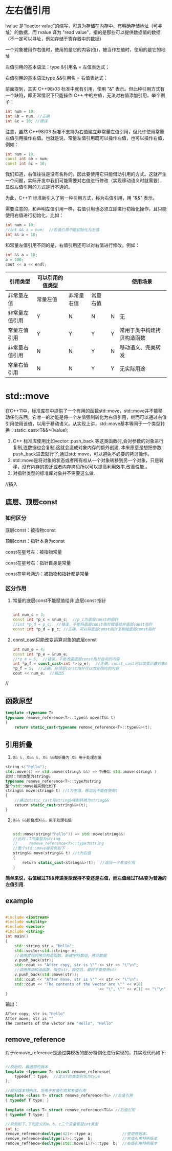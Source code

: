 # 左右值引用

lvalue 是“loactor value”的缩写，可意为存储在内存中、有明确存储地址（可寻址）的数据，而 rvalue 译为 "read value"，指的是那些可以提供数据值的数据（不一定可以寻址，例如存储于寄存器中的数据）



一个对象被用作右值时，使用的是它的内容(值)，被当作左值时，使用的是它的地址



左值引用的基本语法：type &引用名 = 左值表达式；

 右值引用的基本语法type &&引用名 = 右值表达式；



前面提到，其实 C++98/03 标准中就有引用，使用 "&" 表示。但此种引用方式有一个缺陷，即正常情况下只能操作 C++ 中的左值，无法对右值添加引用。举个例子：

```c++
int num = 10;
int &b = num; //正确
int &c = 10; //错误
```

注意，虽然 C++98/03 标准不支持为右值建立非常量左值引用，但允许使用常量左值引用操作右值。也就是说，常量左值引用既可以操作左值，也可以操作右值，例如：

```cpp
int num = 10;
const int &b = num;
const int &c = 10;
```

我们知道，右值往往是没有名称的，因此要使用它只能借助引用的方式。这就产生一个问题，实际开发中我们可能需要对右值进行修改（实现移动语义时就需要），显然左值引用的方式是行不通的。

为此，C++11 标准新引入了另一种引用方式，称为右值引用，用 "&&" 表示。



需要注意的，和声明左值引用一样，右值引用也必须立即进行初始化操作，且只能使用右值进行初始化，比如：

```cpp
int num = 10;
//int && a = num;  //右值引用不能初始化为左值
int && a = 10;
```

和常量左值引用不同的是，右值引用还可以对右值进行修改。例如：

```c++
int && a = 10;
a = 100;
cout << a << endl;
```

| 引用类型       | 可以引用的值类型 |            |          |      | 使用场景                   |
| -------------- | ---------------- | ---------- | -------- | ---- | -------------------------- |
| 非常量左值     | 常量左值         | 非常量右值 | 常量右值 |      |                            |
| 非常量左值引用 | Y                | N          | N        | N    | 无                         |
| 常量左值引用   | Y                | Y          | Y        | Y    | 常用于类中构建拷贝构造函数 |
| 非常量右值引用 | N                | N          | Y        | N    | 移动语义、完美转发         |
| 常量右值引用   | N                | N          | Y        | Y    | 无实际用途                 |

# std::move

在C++11中，标准库在<utility>中提供了一个有用的函数std::move，std::move并不能移动任何东西，它唯一的功能是将一个左值强制转化为右值引用，继而可以通过右值引用使用该值，以用于移动语义。从实现上讲，std::move基本等同于一个类型转换：static_cast<T&&>(lvalue);

1. C++ 标准库使用比如vector::push_back 等这类函数时,会对参数的对象进行复制,连数据也会复制.这就会造成对象内存的额外创建, 本来原意是想把参数push_back进去就行了,通过std::move，可以避免不必要的拷贝操作。
2. std::move是将对象的状态或者所有权从一个对象转移到另一个对象，只是转移，没有内存的搬迁或者内存拷贝所以可以提高利用效率,改善性能.。
3. 对指针类型的标准库对象并不需要这么做.



//插入

## 底层、顶层const

### 如何区分

底层const：被指物const

顶层const：指针本身为const



const在星号左：被指物常量

const在星号右：指针自身是常量

const在星号两边：被指物和指针都是常量



### 区分作用

1. 常量的底层const不能赋值给非 底层const 指针

   ```cpp
   
   int num_c = 3;
   const int *p_c = &num_c;  //p_c为底层const的指针
   //int *p_d = p_c;  //错误，不能将底层const指针赋值给非底层const指针
   const int *p_d = p_c; //正确，可以将底层const指针复制给底层const指针
   
   ```

2. const_cast只能改变运算对象的底层const

   ```cpp
   int num_e = 4;
   const int *p_e = &num_e;
   //*p_e = 5;  //错误，不能改变底层const指针指向的内容
   int *p_f = const_cast<int *>(p_e);  //正确，const_cast可以改变运算对象的底层const。但是使用时一定要确保num_e不是const的类型。
   *p_f = 5;  //正确，非顶层const指针可以改变指向的内容
   cout << num_e;  //输出5
   ```

//



## 函数原型

```cpp
template <typename T>
typename remove_reference<T>::type&& move(T&& t)
{
	return static_cast<typename remove_reference<T>::type&&>(t);
```



## 引用折叠

1. ```cpp
   X& &, X&& &, X& &&都折叠为 X& 用于处理左值
   ```

```cpp
string s("hello");
std::move(s) => std::move(string& &&) => 折叠后 std::move(string& )
此时：T的类型为string&
typename remove_reference<T>::type为string 
整个std::move被实例化如下
string&& move(string& t) //t为左值，移动后不能在使用t
{
    //通过static_cast将string&强制转换为string&&
    return static_cast<string&&>(t); 
}

```



2. ```cpp
   X&& &&折叠成X&&，用于处理右值
   ```

   ```cpp
   
   std::move(string("hello")) => std::move(string&&)
   //此时：T的类型为string 
   //     remove_reference<T>::type为string 
   //整个std::move被实例如下
   string&& move(string&& t) //t为右值
   {
       return static_cast<string&&>(t);  //返回一个右值引用
   }
   
   ```

**简单来说，右值经过T&&传递类型保持不变还是右值，而左值经过T&&变为普通的左值引用.**

## example

```cpp

#include <iostream>
#include <utility>
#include <vector>
#include <string>
int main()
{
    std::string str = "Hello";
    std::vector<std::string> v;
    //调用常规的拷贝构造函数，新建字符数组，拷贝数据
    v.push_back(str);
    std::cout << "After copy, str is \"" << str << "\"\n";
    //调用移动构造函数，掏空str，掏空后，最好不要使用str
    v.push_back(std::move(str));
    std::cout << "After move, str is \"" << str << "\"\n";
    std::cout << "The contents of the vector are \"" << v[0]
                                         << "\", \"" << v[1] << "\"\n";
}
```

输出：

```cpp
After copy, str is "Hello"
After move, str is ""
The contents of the vector are "Hello", "Hello"
```



## remove_reference

对于remove_reference是通过类模板的部分特例化进行实现的，其实现代码如下:

```cpp

//原始的，最通用的版本
template <typename T> struct remove_reference{
    typedef T type;  //定义T的类型别名为type
};
 
//部分版本特例化，将用于左值引用和右值引用
template <class T> struct remove_reference<T&> //左值引用
{ typedef T type; }
 
template <class T> struct remove_reference<T&&> //右值引用
{ typedef T type; }   
  
//举例如下,下列定义的a、b、c三个变量都是int类型
int i;
remove_refrence<decltype(42)>::type a;             //使用原版本，
remove_refrence<decltype(i)>::type  b;             //左值引用特例版本
remove_refrence<decltype(std::move(i))>::type  b;  //右值引用特例版本 

```

